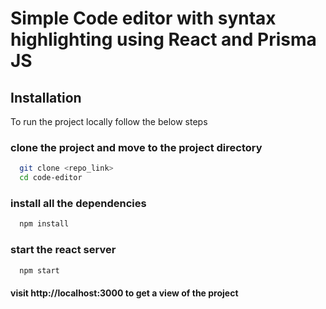 # Simple Code editor with syntax highlighting using React and Prisma JS 

## Installation

To run the project locally follow the below steps

### clone the project and move to the project directory

```bash
  git clone <repo_link>
  cd code-editor
```

### install all the dependencies

```bash
  npm install
```
    
### start the react server

```bash
  npm start
```

#### visit http://localhost:3000 to get a view of the project



